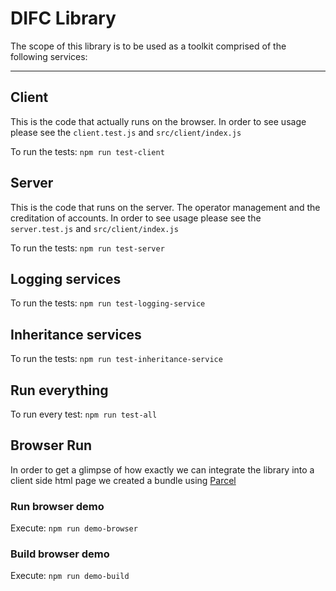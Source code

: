 # DIFC Library

The scope of this library is to be used as a toolkit comprised of the following services:

---

## Client

This is the code that actually runs on the browser. In order to see usage please see the `client.test.js` and `src/client/index.js`

To run the tests: `npm run test-client`

## Server

This is the code that runs on the server. The operator management and the creditation of accounts. In order to see usage please see the `server.test.js` and `src/client/index.js`

To run the tests: `npm run test-server`

## Logging services

To run the tests: `npm run test-logging-service`

## Inheritance services

To run the tests: `npm run test-inheritance-service`

## Run everything

To run every test: `npm run test-all`

## Browser Run

In order to get a glimpse of how exactly we can integrate the library into a client side html page we created a bundle using [Parcel](https://parceljs.org)

### Run browser demo

Execute: `npm run demo-browser`

### Build browser demo

Execute: `npm run demo-build`
